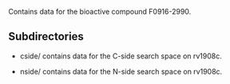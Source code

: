 Contains data for the bioactive compound F0916-2990.

## Subdirectories

- cside/ contains data for the C-side search space on rv1908c.

- nside/ contains data for the N-side search space on rv1908c.

